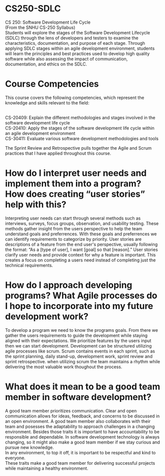 # CS250-SDLC
CS 250: Software Development Life Cycle
<br/>(From the SNHU CS-250 Syllabus)
<br/>Students will explore the stages of the Software Development Lifecycle (SDLC) through the lens of developers and testers to examine the characteristics, documentation, and purpose of each stage. Through applying SDLC stages within an agile development environment, students will learn the principles and best practices used to develop high quality software while also assessing the impact of communication, documentation, and ethics on the SDLC.

# Course Competencies
This course covers the following competencies, which represent the knowledge and skills relevant to the field:

<br/>CS-20409: Explain the different methodologies and stages involved in the software development life cycle
<br/>CS-20410: Apply the stages of the software development life cycle within an agile development environment
<br/>CS-30411: Evaluate various software development methodologies and tools

The Sprint Review and Retrospective pulls together the Agile and Scrum practices that I have applied throughout this course.

# How do I interpret user needs and implement them into a program? How does creating “user stories” help with this?
Interpreting user needs can start through several methods such as interviews, surveys, focus groups, observation, and usability testing.
These methods gather insight from the users perspective to help the team understand goals and preferrences. 
With these goals and preferrences we can identify requirements to categorize by priority.
User stories are descriptions of a feature from the end user's perspective, usually following the format: “As a [type of user], I want [goal] so that [reason].”
User stories clarify user needs and provide context for why a feature is important. 
This creates a focus on completing a users need instead of completing just the technical requirements.

# How do I approach developing programs? What Agile processes do I hope to incorporate into my future development work?
To develop a program we need to know the programs goals. 
From there we gather the users requirements to guide the development while staying aligned with their expectations.
We prioritize features by the users input then we can start development.
Development can be structured utilizing agile processes like scrum.
Scrum contains events in each sprint, such as the sprint planning, daily stand-up, development work, sprint review and sprint retrospective.
when utilizing scrum the team maintains a rhythm while delivering the most valuable work thoughout the process.

# What does it mean to be a good team member in software development?
A good team member prioritizes communication. Clear and open communication allows for ideas, feedback, and concerns to be discussed in an open environment.
A good team member also collaborates with their team and posesses the adaptability to approach challenges in a changing environment.
Besides those traits it is important to have accountability to be responsible and dependable. In software development technology is always changing, so it might also make a good team member if we stay curious and pursue new knowledge. <br/>
In any environment, to top it off, it is important to be respectful and kind to everyone.<br/>
These traits make a good team member for delivering successful projects while maintaining a healthy environment.
